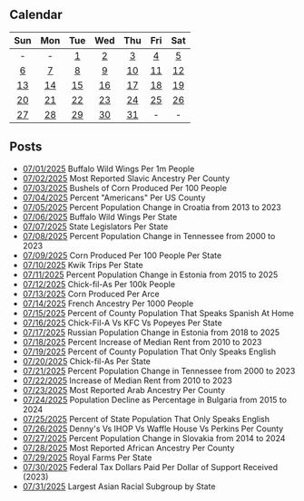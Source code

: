 ## Calendar

|Sun|Mon|Tue|Wed|Thu|Fri|Sat|
|:-:|:-:|:-:|:-:|:-:|:-:|:-:|
| - | - |[1](../../projects/restaurants/Buffalo_Wild_Wings_Per_Capita/)|[2](../../projects/ethnicity/Slavic_Ancestry_Per_County/)|[3](../../projects/agriculture/Corn_Production_Per_State/)|[4](../../projects/ethnicity/Americans_Per_County/)|[5](../../projects/demography/Population_Change_Croatia_2013-2023/)|
|[6](../../projects/restaurants/Buffalo_Wild_Wings_Per_State/)|[7](../../projects/politics/State_Legislators_Per_State/)|[8](../../projects/demography/Population_Change_Tennessee_2000-2023/)|[9](../../projects/agriculture/Corn_Production_Per_Capita/)|[10](../../projects/stores/Kwik_Trip_Per_State/)|[11](../../projects/demography/Population_Change_Estonia_2015-2025/)|[12](../../projects/restaurants/Chick-fil-a_Per_Capita/)|
|[13](../../projects/agriculture/Corn_Production_Per_Acre/)|[14](../../projects/ethnicity/French_In_USA/)|[15](../../projects/demography/Speak_Language_Spanish_At_Home_Per_County/)|[16](../../projects/versus/Chick-Fil-A_Vs_KFC_Vs_Popeyes/)|[17](../../projects/demography/Population_Change_Russians_In_Estonia_2018_2025/)|[18](../../projects/economics/Change_In_Rent_2010-2023_Per_State/)|[19](../../projects/demography/Speak_Only_English_Per_County/)|
|[20](../../projects/restaurants/Chick-fil-a_Per_State/)|[21](../../projects/demography/Population_Change_West_Virginia_2000-2023/)|[22](../../projects/economics/Total_Change_In_Rent_2010-2023_Per_State/)|[23](../../projects/ethnicity/Arab_Ancestry_Nationalities_Per_County/)|[24](../../projects/demography/Population_Change_Turkish_In_Bulgaria_2011-2021/)|[25](../../projects/demography/Speak_Only_English_Per_State/)|[26](../../projects/versus/Dennys_Vs_IHOP_Waffle_House_Perkins_Per_County/)|
|[27](../../projects/demography/Population_Change_Slovakia_2014-2024/)|[28](../../projects/ethnicity/African_Ancestry_Nationalities_Per_County/)|[29](../../projects/stores/Royal_Farms_Per_State/)|[30](../../projects/politics/Federal_Taxes_Paid_Per_Dollar_Support_Per_State/)|[31](../../projects/ethnicity/Largest_Asian_Subgroup_Per_State/)|-|-|

## Posts

* [07/01/2025](../../projects/restaurants/Buffalo_Wild_Wings_Per_Capita/) Buffalo Wild Wings Per 1m People
* [07/02/2025](../../projects/ethnicity/Slavic_Ancestry_Per_County/) Most Reported Slavic Ancestry Per County
* [07/03/2025](../../projects/agriculture/Corn_Production_Per_State/) Bushels of Corn Produced Per 100 People
* [07/04/2025](../../projects/ethnicity/Americans_Per_County/) Percent "Americans" Per US County
* [07/05/2025](../../projects/demography/Population_Change_Croatia_2013-2023/) Percent Population Change in Croatia from 2013 to 2023
* [07/06/2025](../../projects/restaurants/Buffalo_Wild_Wings_Per_State/) Buffalo Wild Wings Per State
* [07/07/2025](../../projects/politics/State_Legislators_Per_State/) State Legislators Per State
* [07/08/2025](../../projects/demography/Population_Change_Tennessee_2000-2023/) Percent Population Change in Tennessee from 2000 to 2023
* [07/09/2025](../../projects/agriculture/Corn_Production_Per_Capita/) Corn Produced Per 100 People Per State
* [07/10/2025](../../projects/stores/Kwik_Trip_Per_State/) Kwik Trips Per State
* [07/11/2025](../../projects/demography/Population_Change_Estonia_2015-2025/) Percent Population Change in Estonia from 2015 to 2025
* [07/12/2025](../../projects/restaurants/Chick-fil-a_Per_Capita/) Chick-fil-As Per 100k People
* [07/13/2025](../../projects/agriculture/Corn_Production_Per_Acre/) Corn Produced Per Arce
* [07/14/2025](../../projects/ethnicity/French_In_USA/) French Ancestry Per 1000 People
* [07/15/2025](../../projects/demography/Speak_Language_Spanish_At_Home_Per_County/) Percent of County Population That Speaks Spanish At Home
* [07/16/2025](../../projects/versus/Chick-Fil-A_Vs_KFC_Vs_Popeyes/) Chick-Fil-A Vs KFC Vs Popeyes Per State
* [07/17/2025](../../projects/demography/Population_Change_Russians_In_Estonia_2018_2025/) Russian Population Change in Estonia from 2018 to 2025
* [07/18/2025](../../projects/economics/Change_In_Rent_2010-2023_Per_State/) Percent Increase of Median Rent from 2010 to 2023
* [07/19/2025](../../projects/demography/Speak_Only_English_Per_County/) Percent of County Population That Only Speaks English
* [07/20/2025](../../projects/restaurants/Chick-fil-a_Per_State/) Chick-fil-As Per State
* [07/21/2025](../../projects/demography/Population_Change_West_Virginia_2000-2023/) Percent Population Change in Tennessee from 2000 to 2023
* [07/22/2025](../../projects/economics/Total_Change_In_Rent_2010-2023_Per_State/) Increase of Median Rent from 2010 to 2023
* [07/23/2025](../../projects/ethnicity/Arab_Ancestry_Nationalities_Per_County/) Most Reported Arab Ancestry Per County
* [07/24/2025](../../projects/demography/Population_Change_Turkish_In_Bulgaria_2011-2021/) Population Decline as Percentage in Bulgaria from 2015 to 2024
* [07/25/2025](../../projects/demography/Speak_Only_English_Per_State/) Percent of State Population That Only Speaks English
* [07/26/2025](../../projects/versus/Dennys_Vs_IHOP_Waffle_House_Perkins_Per_County/) Denny's Vs IHOP Vs Waffle House Vs Perkins Per County
* [07/27/2025](../../projects/demography/Population_Change_Slovakia_2014-2024/) Percent Population Change in Slovakia from 2014 to 2024
* [07/28/2025](../../projects/ethnicity/African_Ancestry_Nationalities_Per_County/) Most Reported African Ancestry Per County
* [07/29/2025](../../projects/stores/Royal_Farms_Per_State/) Royal Farms Per State
* [07/30/2025](../../projects/politics/Federal_Taxes_Paid_Per_Dollar_Support_Per_State/) Federal Tax Dollars Paid Per Dollar of Support Received (2023)
* [07/31/2025](../../projects/ethnicity/Largest_Asian_Subgroup_Per_State/) Largest Asian Racial Subgroup by State
